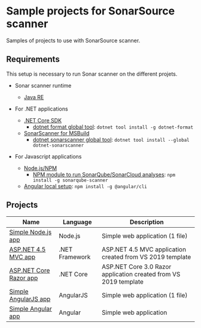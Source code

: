 # Sample projects for SonarSource scanner

Samples of projects to use with SonarSource scanner.

## Requirements

This setup is necessary to run Sonar scanner on the different projets.

- Sonar scanner runtime
  - [Java RE](https://java.com/en/download/)

- For .NET applications
  - [.NET Core SDK](https://dotnet.microsoft.com/download)
    - [dotnet format global tool](https://github.com/dotnet/format): `dotnet tool install -g dotnet-format`
  - [SonarScanner for MSBuild](https://sonarcloud.io/documentation/analysis/scan/sonarscanner-for-msbuild)
    - [dotnet sonarscanner global tool](https://docs.sonarqube.org/latest/analysis/scan/sonarscanner-for-msbuild/): `dotnet tool install --global dotnet-sonarscanner`

- For Javascript applications
  - [Node.js/NPM](https://nodejs.org/)
    - [NPM module to run SonarQube/SonarCloud analyses](https://www.npmjs.com/package/sonarqube-scanner): `npm install -g sonarqube-scanner`
  - [Angular local setup](https://angular.io/guide/setup-local): `npm install -g @angular/cli`

## Projects

Name | Language | Description
---- | -------- | -----------
[Simple Node.js app](./nodejs/simple-app/README.md) | Node.js | Simple web application (1 file)
[ASP.NET 4.5 MVC app](./dotnet/WebApp45/README.md) | .NET Framework | ASP.NET 4.5 MVC application created from VS 2019 template
[ASP.NET Core Razor app](./dotnetcore/WebAppRazor/README.md) | .NET Core | ASP.NET Core 3.0 Razor application created from VS 2019 template
[Simple AngularJS app](./angularjs/simple-app/README.md) | AngularJS | Simple web application (1 file)
[Simple Angular app](./angular/simple-app/README.md) | Angular | Simple web application
